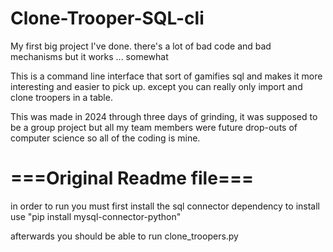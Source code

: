 # Clone-Trooper-SQL-cli
My first big project I've done. there's a lot of bad code and bad mechanisms but it works ... somewhat

This is a command line interface that sort of gamifies sql and makes it more interesting and easier to pick up. except you can really only import and clone troopers in a table.

This was made in 2024 through three days of grinding, it was supposed to be a group project but all my team members were future drop-outs of computer science so all of the coding is mine.

# ===Original Readme file===
in order to run you must first install the sql connector dependency
to install use "pip install mysql-connector-python"


afterwards you should be able to run clone_troopers.py
